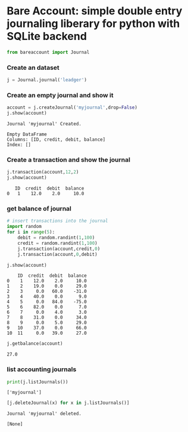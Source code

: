 <div class="cell markdown">

# Bare Account: simple double entry journaling liberary for python with SQLite backend

</div>

<div class="cell code" data-execution_count="4">

``` python
from bareaccount import Journal
```

</div>

<div class="cell markdown">

### Create an dataset

</div>

<div class="cell code" data-execution_count="5">

``` python
j = Journal.journal('leadger') 
```

</div>

<div class="cell markdown">

### Create an empty journal and show it

</div>

<div class="cell code" data-execution_count="16">

``` python
account = j.createJournal('myjournal',drop=False)
j.show(account)
```

<div class="output stream stdout">

    Journal 'myjournal' Created.

</div>

<div class="output execute_result" data-execution_count="16">

    Empty DataFrame
    Columns: [ID, credit, debit, balance]
    Index: []

</div>

</div>

<div class="cell markdown">

### Create a transaction and show the journal

</div>

<div class="cell code" data-execution_count="17">

``` python
j.transaction(account,12,2)
j.show(account)
```

<div class="output execute_result" data-execution_count="17">

``` 
   ID  credit  debit  balance
0   1    12.0    2.0     10.0
```

</div>

</div>

<div class="cell markdown">

### get balance of journal

</div>

<div class="cell code" data-execution_count="18">

``` python
# insert transactions into the journal
import random
for i in range(5):
    debit = random.randint(1,100)   
    credit = random.randint(1,100)
    j.transaction(account,credit,0)
    j.transaction(account,0,debit)

j.show(account)
```

<div class="output execute_result" data-execution_count="18">

``` 
    ID  credit  debit  balance
0    1    12.0    2.0     10.0
1    2    19.0    0.0     29.0
2    3     0.0   60.0    -31.0
3    4    40.0    0.0      9.0
4    5     0.0   84.0    -75.0
5    6    82.0    0.0      7.0
6    7     0.0    4.0      3.0
7    8    31.0    0.0     34.0
8    9     0.0    5.0     29.0
9   10    37.0    0.0     66.0
10  11     0.0   39.0     27.0
```

</div>

</div>

<div class="cell code" data-execution_count="19">

``` python
j.getbalance(account)
```

<div class="output execute_result" data-execution_count="19">

    27.0

</div>

</div>

<div class="cell markdown">

### list accounting journals

</div>

<div class="cell code" data-execution_count="20">

``` python
print(j.listJournals())
```

<div class="output stream stdout">

    ['myjournal']

</div>

</div>

<div class="cell code" data-execution_count="15">

``` python
[j.deleteJournal(x) for x in j.listJournals()]
```

<div class="output stream stdout">

    Journal 'myjournal' deleted.

</div>

<div class="output execute_result" data-execution_count="15">

    [None]

</div>

</div>
